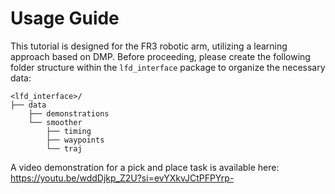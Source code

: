 # Usage Guide <a id="usage"></a>

This tutorial is designed for the FR3 robotic arm, utilizing a learning approach based on DMP. Before proceeding, please create the following folder structure within the `lfd_interface` package to organize the necessary data:

```plaintext
<lfd_interface>/
├── data                     
    ├── demonstrations 
    └── smoother
        ├── timing
        ├── waypoints
        └── traj
```

A video demonstration for a pick and place task is available here: https://youtu.be/wddDjkp_Z2U?si=evYXkvJCtPFPYrp-
